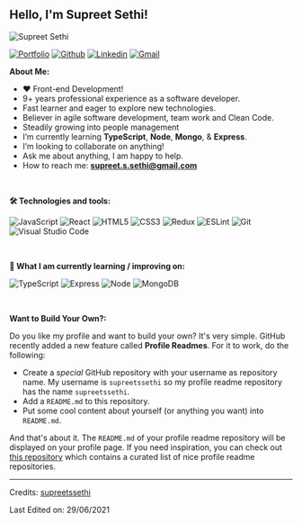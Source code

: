 <!-- Your title -->

## Hello, I'm Supreet Sethi!

![Supreet Sethi](https://media-exp1.licdn.com/dms/image/C5616AQFDjzzVqVY2HA/profile-displaybackgroundimage-shrink_350_1400/0/1663150577160?e=1672272000&v=beta&t=wpsCcU35BWcN3OK93-cGjkOx__bD9tGPtLRZ6lVeAKc)

<!-- Your badges
You can use the website to generate badges: https://shields.io/
-->

[![Portfolio](https://img.shields.io/badge/-Portfolio-red?style=flat&logo=appveyor&logoColor=white)](https://supreetssethi.hashnode.dev/)
[![Github](https://img.shields.io/badge/-Github-000?style=flat&logo=Github&logoColor=white)](https://github.com/supreetssethi)
[![Linkedin](https://img.shields.io/badge/-LinkedIn-blue?style=flat&logo=Linkedin&logoColor=white)](https://www.linkedin.com/in/supreetssethi/)
[![Gmail](https://img.shields.io/badge/-Gmail-red?style=flat&logo=Gmail&logoColor=white)](mailto:supreet.s.sethi@gmail.com)

<!-- Talking about you -->

**About Me:**

- ❤️ Front-end Development!
- 9+ years professional experience as a software developer.
- Fast learner and eager to explore new technologies.
- Believer in agile software development, team work and Clean Code.
- Steadily growing into people management
- I’m currently learning **TypeScript**, **Node**, **Mongo**, & **Express**.
- I’m looking to collaborate on anything!
- Ask me about anything, I am happy to help.
- How to reach me: **supreet.s.sethi@gmail.com**

&nbsp;&nbsp;&nbsp;

**🛠 Technologies and tools:**

![JavaScript](https://img.shields.io/badge/JavaScript-282C34?logo=javascript&logoColor=F7DF1E)
![React](https://img.shields.io/badge/React-282C34?logo=react&logoColor=blue)
![HTML5](https://img.shields.io/badge/HTML5-282C34?logo=html5&logoColor=E34F26)
![CSS3](https://img.shields.io/badge/CSS3-282C34?logo=css3&logoColor=1572B6)
![Redux](https://img.shields.io/badge/Redux-282C34?logo=redux&logoColor=764ABC)
![ESLint](https://img.shields.io/badge/ESLint-282C34?logo=eslint&logoColor=4B32C3)
![Git](https://img.shields.io/badge/git-282C34?logo=git&logoColor=F05032)
![Visual Studio Code](https://img.shields.io/badge/VS%20Code-282C34?logo=visual-studio-code&logoColor=007ACC)

&nbsp;&nbsp;&nbsp;

**📖 What I am currently learning / improving on:**

![TypeScript](https://img.shields.io/badge/TypeScript-282C34?logo=typescript&logoColor=3178C6)
![Express](https://img.shields.io/badge/Express-282C34?logo=express&logoColor=white)
![Node](https://img.shields.io/badge/NodeJS-282C34?logo=node.js&logoColor=68A063)
![MongoDB](https://img.shields.io/badge/MongoDB-282C34?logo=MongoDB&logoColor=68A063)

<!-- ## 👾 What I am interested in learning at some point
[<img src="https://img.shields.io/badge/Flutter-282C34?logo=flutter&logoColor=02569B" alt="Flutter logo" title="Flutter" height="25" />][learning_next_anchor] -->

<!--
**supreetssethi/supreetssethi** is a ✨ _special_ ✨ repository because its `README.md` (this file) appears on your GitHub profile.

Here are some ideas to get you started:

- 🔭 I’m currently working on ...
- 🌱 I’m currently learning ...
- 👯 I’m looking to collaborate on ...
- 🤔 I’m looking for help with ...
- 💬 Ask me about ...
- 📫 How to reach me: ...
- 😄 Pronouns: ...
- ⚡ Fun fact: ...
-->

&nbsp;&nbsp;&nbsp;

**Want to Build Your Own?:**

Do you like my profile and want to build your own? It's very simple. GitHub recently added a new feature called **Profile Readmes**. For it to work, do the following:

- Create a _special_ GitHub repository with your username as repository name. My username is `supreetssethi` so my profile readme repository has the name `supreetssethi`.
- Add a `README.md` to this repository.
- Put some cool content about yourself (or anything you want) into `README.md`.

And that's about it. The `README.md` of your profile readme repository will be displayed on your profile page. If you need inspiration, you can check out [this repository](https://github.com/abhisheknaiidu/awesome-github-profile-readme) which contains a curated list of nice profile readme repositories.

---

Credits: [supreetssethi](https://github.com/supreetssethi)

Last Edited on: 29/06/2021
